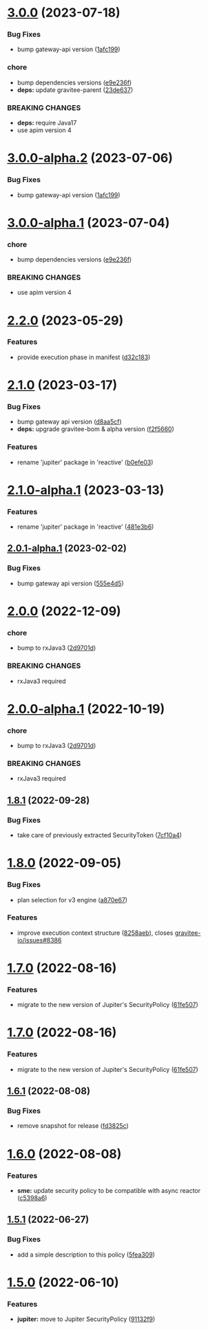 # [3.0.0](https://github.com/gravitee-io/gravitee-policy-keyless/compare/2.2.0...3.0.0) (2023-07-18)


### Bug Fixes

* bump gateway-api version ([1afc199](https://github.com/gravitee-io/gravitee-policy-keyless/commit/1afc19984ceafa918b0258210ba87e3415629b81))


### chore

* bump dependencies versions ([e9e236f](https://github.com/gravitee-io/gravitee-policy-keyless/commit/e9e236f3d00fa4bf760b604238f553fb434ecd0e))
* **deps:** update gravitee-parent ([23de637](https://github.com/gravitee-io/gravitee-policy-keyless/commit/23de6372da39adfc465ee558c4dc1702ab8844dc))


### BREAKING CHANGES

* **deps:** require Java17
* use apim version 4

# [3.0.0-alpha.2](https://github.com/gravitee-io/gravitee-policy-keyless/compare/3.0.0-alpha.1...3.0.0-alpha.2) (2023-07-06)


### Bug Fixes

* bump gateway-api version ([1afc199](https://github.com/gravitee-io/gravitee-policy-keyless/commit/1afc19984ceafa918b0258210ba87e3415629b81))

# [3.0.0-alpha.1](https://github.com/gravitee-io/gravitee-policy-keyless/compare/2.2.0...3.0.0-alpha.1) (2023-07-04)


### chore

* bump dependencies versions ([e9e236f](https://github.com/gravitee-io/gravitee-policy-keyless/commit/e9e236f3d00fa4bf760b604238f553fb434ecd0e))


### BREAKING CHANGES

* use apim version 4

# [2.2.0](https://github.com/gravitee-io/gravitee-policy-keyless/compare/2.1.0...2.2.0) (2023-05-29)


### Features

* provide execution phase in manifest ([d32c183](https://github.com/gravitee-io/gravitee-policy-keyless/commit/d32c1839121718bcd0b0525e51df9ebfc058ae07))

# [2.1.0](https://github.com/gravitee-io/gravitee-policy-keyless/compare/2.0.0...2.1.0) (2023-03-17)


### Bug Fixes

* bump gateway api version ([d8aa5cf](https://github.com/gravitee-io/gravitee-policy-keyless/commit/d8aa5cf8af26d3ea52bdd7e2d149a7dfa3926f17))
* **deps:** upgrade gravitee-bom & alpha version ([f2f5660](https://github.com/gravitee-io/gravitee-policy-keyless/commit/f2f5660a50e7d89f3cd5a0e5c23e5f440f8e92b9))


### Features

* rename 'jupiter' package in 'reactive' ([b0efe03](https://github.com/gravitee-io/gravitee-policy-keyless/commit/b0efe03ff757e46c48d949041bf88808e06a0112))

# [2.1.0-alpha.1](https://github.com/gravitee-io/gravitee-policy-keyless/compare/2.0.1-alpha.1...2.1.0-alpha.1) (2023-03-13)


### Features

* rename 'jupiter' package in 'reactive' ([481e3b6](https://github.com/gravitee-io/gravitee-policy-keyless/commit/481e3b6a58dd5d6c54c361654d0723836bccd35e))

## [2.0.1-alpha.1](https://github.com/gravitee-io/gravitee-policy-keyless/compare/2.0.0...2.0.1-alpha.1) (2023-02-02)


### Bug Fixes

* bump gateway api version ([555e4d5](https://github.com/gravitee-io/gravitee-policy-keyless/commit/555e4d5f65058f5260f88b77bf7863fe0bc2f5f7))

# [2.0.0](https://github.com/gravitee-io/gravitee-policy-keyless/compare/1.8.1...2.0.0) (2022-12-09)


### chore

* bump to rxJava3 ([2d9701d](https://github.com/gravitee-io/gravitee-policy-keyless/commit/2d9701d901eb3160ee0bf1fa2f930cfeae459836))


### BREAKING CHANGES

* rxJava3 required

# [2.0.0-alpha.1](https://github.com/gravitee-io/gravitee-policy-keyless/compare/1.8.1...2.0.0-alpha.1) (2022-10-19)


### chore

* bump to rxJava3 ([2d9701d](https://github.com/gravitee-io/gravitee-policy-keyless/commit/2d9701d901eb3160ee0bf1fa2f930cfeae459836))


### BREAKING CHANGES

* rxJava3 required

## [1.8.1](https://github.com/gravitee-io/gravitee-policy-keyless/compare/1.8.0...1.8.1) (2022-09-28)


### Bug Fixes

* take care of previously extracted SecurityToken ([7cf10a4](https://github.com/gravitee-io/gravitee-policy-keyless/commit/7cf10a4c2261ea720846cbbd24ba783ecc98204e))

# [1.8.0](https://github.com/gravitee-io/gravitee-policy-keyless/compare/1.7.0...1.8.0) (2022-09-05)


### Bug Fixes

* plan selection for v3 engine ([a870e67](https://github.com/gravitee-io/gravitee-policy-keyless/commit/a870e67a510c51788be3e54bd45a142c730519e1))


### Features

* improve execution context structure ([8258aeb](https://github.com/gravitee-io/gravitee-policy-keyless/commit/8258aebe29fb9d7a095962bf155fdb9e3826a331)), closes [gravitee-io/issues#8386](https://github.com/gravitee-io/issues/issues/8386)

# [1.7.0](https://github.com/gravitee-io/gravitee-policy-keyless/compare/1.6.1...1.7.0) (2022-08-16)


### Features

* migrate to the new version of Jupiter's SecurityPolicy ([61fe507](https://github.com/gravitee-io/gravitee-policy-keyless/commit/61fe5071fcc7192aa57f904c57487de105218e90))

# [1.7.0](https://github.com/gravitee-io/gravitee-policy-keyless/compare/1.6.1...1.7.0) (2022-08-16)


### Features

* migrate to the new version of Jupiter's SecurityPolicy ([61fe507](https://github.com/gravitee-io/gravitee-policy-keyless/commit/61fe5071fcc7192aa57f904c57487de105218e90))

## [1.6.1](https://github.com/gravitee-io/gravitee-policy-keyless/compare/1.6.0...1.6.1) (2022-08-08)


### Bug Fixes

* remove snapshot for release ([fd3825c](https://github.com/gravitee-io/gravitee-policy-keyless/commit/fd3825cf45f1c6e11bfb88470251e9e273238654))

# [1.6.0](https://github.com/gravitee-io/gravitee-policy-keyless/compare/1.5.1...1.6.0) (2022-08-08)


### Features

* **sme:** update security policy to be compatible with async reactor ([c5398a6](https://github.com/gravitee-io/gravitee-policy-keyless/commit/c5398a6cdcab3a35f9e96b08fcb34dd3838e5fe2))

## [1.5.1](https://github.com/gravitee-io/gravitee-policy-keyless/compare/1.5.0...1.5.1) (2022-06-27)


### Bug Fixes

* add a simple description to this policy ([5fea309](https://github.com/gravitee-io/gravitee-policy-keyless/commit/5fea30917991bf6d86067fa60ffed9ee24a5f879))

# [1.5.0](https://github.com/gravitee-io/gravitee-policy-keyless/compare/1.4.0...1.5.0) (2022-06-10)


### Features

* **jupiter:** move to Jupiter SecurityPolicy ([91132f9](https://github.com/gravitee-io/gravitee-policy-keyless/commit/91132f9c62cf8ec4d3c5dba0b0d234d5d352a567))
